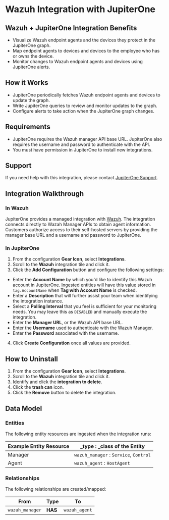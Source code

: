 # Wazuh Integration with JupiterOne

## Wazuh + JupiterOne Integration Benefits

- Visualize Wazuh endpoint agents and the devices they protect in the JupiterOne
  graph.
- Map endpoint agents to devices and devices to the employee who has or owns the
  device.
- Monitor changes to Wazuh endpoint agents and devices using JupiterOne alerts.

## How it Works

- JupiterOne periodically fetches Wazuh endpoint agents and devices to update
  the graph.
- Write JupiterOne queries to review and monitor updates to the graph.
- Configure alerts to take action when the JupiterOne graph changes.

## Requirements

- JupiterOne requires the Wazuh manager API base URL. JupiterOne also requires
  the username and password to authenticate with the API.
- You must have permission in JupiterOne to install new integrations.

## Support

If you need help with this integration, please contact
[JupiterOne Support](https://support.jupiterone.io).

## Integration Walkthrough

### In Wazuh

JupiterOne provides a managed integration with [Wazuh][1]. The integration
connects directly to Wazah Manager APIs to obtain agent information. Customers
authorize access to their self-hosted servers by providing the manager base URL
and a username and password to JupiterOne.

### In JupiterOne

1. From the configuration **Gear Icon**, select **Integrations**.
2. Scroll to the **Wazuh** integration tile and click it.
3. Click the **Add Configuration** button and configure the following settings:

- Enter the **Account Name** by which you'd like to identify this Wazuh account
  in JupiterOne. Ingested entities will have this value stored in
  `tag.AccountName` when **Tag with Account Name** is checked.
- Enter a **Description** that will further assist your team when identifying
  the integration instance.
- Select a **Polling Interval** that you feel is sufficient for your monitoring
  needs. You may leave this as `DISABLED` and manually execute the integration.
- Enter the **Manager URL**, or the Wazuh API base URL.
- Enter the **Username** used to authenticate with the Wazuh Manager.
- Enter the **Password** associated with the username.

4. Click **Create Configuration** once all values are provided.

## How to Uninstall

1. From the configuration **Gear Icon**, select **Integrations**.
2. Scroll to the **Wazuh** integration tile and click it.
3. Identify and click the **integration to delete**.
4. Click the **trash can** icon.
5. Click the **Remove** button to delete the integration.

## Data Model

### Entities

The following entity resources are ingested when the integration runs:

| Example Entity Resource | \_type : \_class of the Entity         |
| ----------------------- | -------------------------------------- |
| Manager                 | `wazuh_manager` : `Service`, `Control` |
| Agent                   | `wazuh_agent` : `HostAgent`            |

### Relationships

The following relationships are created/mapped:

| From            | Type    | To            |
| --------------- | ------- | ------------- |
| `wazuh_manager` | **HAS** | `wazuh_agent` |

[1]: https://wazuh.com
